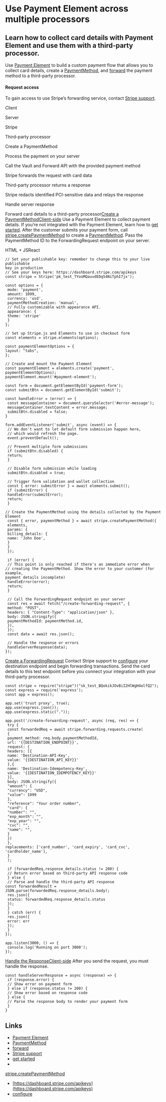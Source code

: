 # Use Payment Element across multiple processors

## Learn how to collect card details with Payment Element and use them with a third-party processor.

Use [Payment Element](https://docs.stripe.com/payments/payment-element) to build
a custom payment flow that allows you to collect card details, create a
[PaymentMethod](https://docs.stripe.com/api/payment_methods), and
[forward](https://docs.stripe.com/api/forwarding/request) the payment method to
a third-party processor.

#### Request access

To gain access to use Stripe’s forwarding service, contact [Stripe
support](https://dashboard.stripe.com/login?redirect=https%3A%2F%2Fsupport.stripe.com%2Fcontact%2Femail%3Fquestion%3Dother%26topic%3Dpayment_apis%26subject%3DHow%2520can%2520I%2520access%2520the%2520Vault%2520and%2520Forward%2520API%3F%26body%3DWhat%2520endpoint%28s%29%2520would%2520you%2520like%2520to%2520forward%2520card%2520details%2520to%3F).

Client

Server

Stripe

Third-party processor

Create a PaymentMethod

Process the payment on your server

Call the Vault and Forward API with the provided payment method

Stripe forwards the request with card data

Third-party processor returns a response

Stripe redacts identified PCI-sensitive data and relays the response

Handle server response

Forward card details to a third-party processor[Create a
PaymentMethodClient-side](https://docs.stripe.com/payments/forwarding-third-party-processors#create-payment-method)
Use a Payment Element to collect payment details. If you’re not integrated with
the Payment Element, learn how to [get
started](https://docs.stripe.com/payments/accept-a-payment). After the customer
submits your payment form, call
[stripe.createPaymentMethod](https://docs.stripe.com/js/payment_methods/create_payment_method)
to create a [PaymentMethod](https://docs.stripe.com/api/payment_methods). Pass
the PaymentMethod ID to the ForwardingRequest endpoint on your server.

HTML + JSReact
```
// Set your publishable key: remember to change this to your live publishable
key in production
// See your keys here: https://dashboard.stripe.com/apikeys
const stripe = Stripe('pk_test_TYooMQauvdEDq54NiTphI7jx');

const options = {
 mode: 'payment',
 amount: 1099,
 currency: 'usd',
 paymentMethodCreation: 'manual',
 // Fully customizable with appearance API.
 appearance: {
 theme: 'stripe'
 }
};

// Set up Stripe.js and Elements to use in checkout form
const elements = stripe.elements(options);

const paymentElementOptions = {
layout: "tabs",
};

// Create and mount the Payment Element
const paymentElement = elements.create('payment', paymentElementOptions);
paymentElement.mount('#payment-element');

const form = document.getElementById('payment-form');
const submitBtn = document.getElementById('submit');

const handleError = (error) => {
 const messageContainer = document.querySelector('#error-message');
 messageContainer.textContent = error.message;
 submitBtn.disabled = false;
}

form.addEventListener('submit', async (event) => {
 // We don't want to let default form submission happen here,
 // which would refresh the page.
 event.preventDefault();

 // Prevent multiple form submissions
 if (submitBtn.disabled) {
 return;
 }

 // Disable form submission while loading
 submitBtn.disabled = true;

 // Trigger form validation and wallet collection
 const { error: submitError } = await elements.submit();
 if (submitError) {
 handleError(submitError);
 return;
 }

// Create the PaymentMethod using the details collected by the Payment Element
 const { error, paymentMethod } = await stripe.createPaymentMethod({
 elements,
 params: {
 billing_details: {
 name: 'John Doe',
 }
 }
 });

 if (error) {
 // This point is only reached if there's an immediate error when
// creating the PaymentMethod. Show the error to your customer (for example,
payment details incomplete)
 handleError(error);
 return;
 }

 // Call the ForwardingRequest endpoint on your server
 const res = await fetch("/create-forwarding-request", {
 method: "POST",
 headers: { "Content-Type": "application/json" },
 body: JSON.stringify({
 paymentMethodId: paymentMethod.id,
 }),
 });
 const data = await res.json();

 // Handle the response or errors
 handleServerResponse(data);
});
```

[Create a
ForwardingRequest](https://docs.stripe.com/payments/forwarding-third-party-processors#create-forwarding-request)
Contact Stripe support to
[configure](https://docs.stripe.com/payments/vault-and-forward#configuring) your
destination endpoint and begin forwarding transactions. Send the card details to
this test endpoint before you connect your integration with your third-party
processor.

```
const stripe = require("stripe")("sk_test_BQokikJOvBiI2HlWgH4olfQ2");
const express = require('express');
const app = express();

app.set('trust proxy', true);
app.use(express.json());
app.use(express.static("."));

app.post('/create-forwarding-request', async (req, res) => {
 try {
 const forwardedReq = await stripe.forwarding.requests.create(
 {
 payment_method: req.body.paymentMethodId,
 url: '{{DESTINATION_ENDPOINT}}',
 request: {
 headers: [{
 name: 'Destination-API-Key',
 value: '{{DESTINATION_API_KEY}}'
 },{
 name: 'Destination-Idempotency-Key',
 value: '{{DESTINATION_IDEMPOTENCY_KEY}}'
 }],
 body: JSON.stringify({
 "amount": {
 "currency": "USD",
 "value": 1099
 },
 "reference": "Your order number",
 "card": {
 "number": "",
 "exp_month": "",
 "exp_year": "",
 "cvc": "",
 "name": "",
 }
 })
 },
replacements: ['card_number', 'card_expiry', 'card_cvc', 'cardholder_name'],
 }
 );

 if (forwardedReq.response_details.status != 200) {
 // Return error based on third-party API response code
 } else {
 // Parse and handle the third-party API response
const forwardedResult = JSON.parse(forwardedReq.response_details.body);
 res.json({
 status: forwardedReq.response_details.status
 });
 }
 } catch (err) {
 res.json({
 error: err
 });
 }
});

app.listen(3000, () => {
 console.log('Running on port 3000');
});
```

[Handle the
ResponseClient-side](https://docs.stripe.com/payments/forwarding-third-party-processors#handle-response)
After you send the request, you must handle the response.

```
const handleServerResponse = async (response) => {
 if (response.error) {
 // Show error on payment form
 } else if (response.status != 200) {
 // Show error based on response code
 } else {
 // Parse the response body to render your payment form
 }
}
```

## Links

- [Payment Element](https://docs.stripe.com/payments/payment-element)
- [PaymentMethod](https://docs.stripe.com/api/payment_methods)
- [forward](https://docs.stripe.com/api/forwarding/request)
- [Stripe
support](https://dashboard.stripe.com/login?redirect=https%3A%2F%2Fsupport.stripe.com%2Fcontact%2Femail%3Fquestion%3Dother%26topic%3Dpayment_apis%26subject%3DHow%2520can%2520I%2520access%2520the%2520Vault%2520and%2520Forward%2520API%3F%26body%3DWhat%2520endpoint%28s%29%2520would%2520you%2520like%2520to%2520forward%2520card%2520details%2520to%3F)
- [get started](https://docs.stripe.com/payments/accept-a-payment)
-
[stripe.createPaymentMethod](https://docs.stripe.com/js/payment_methods/create_payment_method)
- [https://dashboard.stripe.com/apikeys](https://dashboard.stripe.com/apikeys)
- [configure](https://docs.stripe.com/payments/vault-and-forward#configuring)